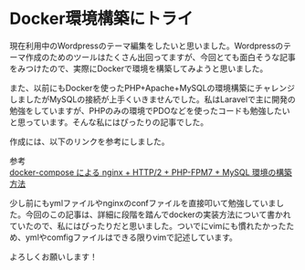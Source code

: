 
Docker環境構築にトライ
===============

現在利用中のWordpressのテーマ編集をしたいと思いました。Wordpressのテーマ作成のためのツールはたくさん出回ってますが、今回とても面白そうな記事をみつけたので、実際にDockerで環境を構築してみようと思いました。  

また、以前にもDockerを使ったPHP+Apache+MySQLの環境構築にチャレンジしましたがMySQLの接続が上手くいきませんでした。私はLaravelで主に開発の勉強をしていますが、PHPのみの環境でPDOなどを使ったコードも勉強したいと思っています。そんな私にはぴったりの記事でした。
  
  
  
作成には、以下のリンクを参考にしました。  

参考  
[docker-compose による nginx + HTTP/2 + PHP-FPM7 + MySQL 環境の構築方法](https://tech.recruit-mp.co.jp/infrastructure/post-12795/)

少し前にもymlファイルやnginxのconfファイルを直接叩いて勉強していました。今回のこの記事は、詳細に段階を踏んでdockerの実装方法について書かれていたので、私にはぴったりだと思いました。ついでにvimにも慣れたかったため、ymlやcomfigファイルはできる限りvimで記述しています。

よろしくお願いします！
